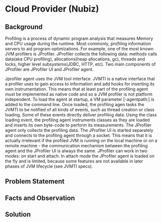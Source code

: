 # Cloud Provider (Nubiz)

## Background
Profiling is a process of dynamic program analysis that measures Memory and CPU usage during the runtime. Most commonly, profiling information servers to aid program optimizations.  For example, one of the most known JVM profilers is JProfiler. JProfiler collects the following data: methods calls data(aka CPU profiling), allocations(heap allocations, gc), threads and locks, higher level subsystems(JDBC, HTTP, etc). Two main components of JProfiler are JProfiler UI and JProfiler agent.  

Jprofiler agent uses the JVM tool interface. JVMTI is a native interface that a profiler uses to gain access to information and add hooks for inserting its own instrumentation. This means that at least part of the profiling agent must be implemented as native code and so a JVM profiler is not platform independent. To load the agent at startup, a VM parameter [-agentpath:] is added to the command line. Once loaded, the profiling agen tasks the JVMTI to be notified of all kinds of events, such as thread creation or class loading. Some of these events directly deliver profiling data. Using the class loading event, the profiling agent instruments classes as they are loaded and inserts its own byte-code to perform its measurements. The JProfiler agent only collects the profiling data. The JProfiler UI is started separately and connects to the profiling agent through a socket. This means that it is actually irrelevant if the profiled JVM is running on the local machine or on a remote machine - the communication mechanism between the profiling agent and the JProfiler UI is always the same. JProfiler can work in two modes: on start and attach. In attach mode the JProfiler agent is loaded on the fly and is limited, because some features are not available in later phases of JVM lifecycle (see JVMTI specs).


## Problem Statement

## Facts and Observation

## Solution
